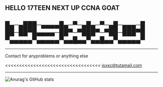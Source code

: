## HELLO 17TEEN NEXT UP CCNA GOAT
█▄─▄███─▄▄▄▄█▄─▀─▄█▄─▀─▄█─▄▄▄─█
██─██▀█▄▄▄▄─██▀─▀███▀─▀██─███▀█
▀▄▄▄▄▄▀▄▄▄▄▄▀▄▄█▄▄▀▄▄█▄▄▀▄▄▄▄▄▀
------------------------------------------------------------------------------------------------------------------------------------------------------------------------------
------------------------------------------------------------------------------------------------------------------------------------------------------------------------------
Contact for anyproblems or anything else 

<<<<<<<<<<<<<<<<<<<<<<<<<<<<<<<<<<
isxxc@tutamail.com
>>>>>>>>>>>>>>>>>>>>>>>>>>>>>>>>>>

------------------------------------------------------------------------------------------------------------------------------------------------------------------------------------------------------------------------------------------------------------------------------------------------------------------------------------------------------------


![Anurag's GitHub stats](https://github-readme-stats.vercel.app/api?username=lsxxc&theme=dark&show_icons=true)
